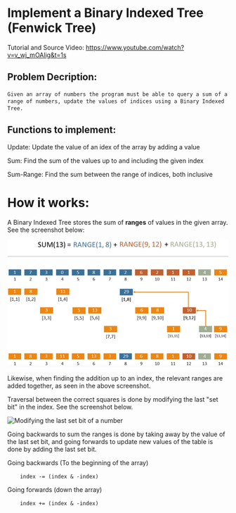 # Implement a Binary Indexed Tree (Fenwick Tree)

Tutorial and Source Video: https://www.youtube.com/watch?v=v_wj_mOAlig&t=1s

## Problem Decription:
	Given an array of numbers the program must be able to query a sum of a range of numbers, update the values of indices using a Binary Indexed Tree.

## Functions to implement:

Update:
	Update the value of an idex of the array by adding a value

Sum:
	Find the sum of the values up to and including the given index

Sum-Range:
	Find the sum between the range of indices, both inclusive

# How it works:

A Binary Indexed Tree stores the sum of **ranges** of values in the given array. See the screenshot below:

![Array as sum of ranges](./images/BinaryRangesExample.png)

Likewise, when finding the addition up to an index, the relevant ranges are added together, as seen in the above screenshot.

Traversal between the correct squares is done by modifying the last "set bit" in the index. See the screenshot below.

![Modifying the last set bit of a number](./images/ModifyingLastSetBitScreenshot)

Going backwards to sum the ranges is done by taking away by the value of the last set bit, and going forwards to update new values of the table is done by adding the last set bit.

Going backwards (To the beginning of the array)
```
	index -= (index & -index)
```

Going forwards (down the array)
```
	index += (index & -index)
```